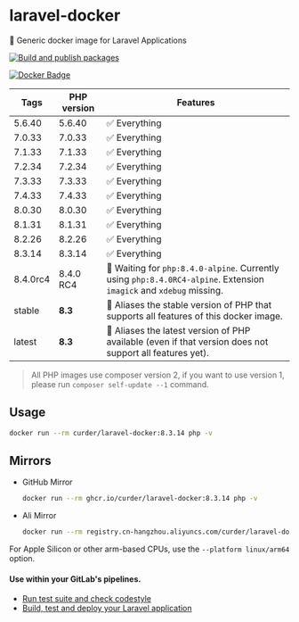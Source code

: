 # laravel-docker

🐳 Generic docker image for Laravel Applications

[![Build and publish packages](https://github.com/curder/laravel-docker/actions/workflows/packages.yml/badge.svg?branch=master)](https://github.com/curder/laravel-docker/actions/workflows/packages.yml)

[![Docker Badge](https://img.shields.io/docker/pulls/curder/laravel-docker)](https://hub.docker.com/r/curder/laravel-docker/)

| Tags     | PHP version | Features                                                                                                            |
|----------|-------------|---------------------------------------------------------------------------------------------------------------------|
| 5.6.40   | 5.6.40      | ✅ Everything                                                                                                        |
| 7.0.33   | 7.0.33      | ✅ Everything                                                                                                        |
| 7.1.33   | 7.1.33      | ✅ Everything                                                                                                        |
| 7.2.34   | 7.2.34      | ✅ Everything                                                                                                        |
| 7.3.33   | 7.3.33      | ✅ Everything                                                                                                        |
| 7.4.33   | 7.4.33      | ✅ Everything                                                                                                        |
| 8.0.30   | 8.0.30      | ✅ Everything                                                                                                        |
| 8.1.31   | 8.1.31      | ✅ Everything                                                                                                        |
| 8.2.26   | 8.2.26      | ✅ Everything                                                                                                        |
| 8.3.14   | 8.3.14      | ✅ Everything                                                                                                        |
| 8.4.0rc4 | 8.4.0 RC4   | 🚧 Waiting for `php:8.4.0-alpine`. Currently using `php:8.4.0RC4-alpine`. Extension `imagick` and `xdebug` missing. |
| stable   | **8.3**     | 🔗 Aliases the stable version of PHP that supports all features of this docker image.                               |
| latest   | **8.3**     | 🔗 Aliases the latest version of PHP available (even if that version does not support all features yet).            |                            

> All PHP images use composer version 2, if you want to use version 1, please run `composer self-update --1` command.

## Usage

```bash
docker run --rm curder/laravel-docker:8.3.14 php -v
```

## Mirrors


- GitHub Mirror

    ```bash
    docker run --rm ghcr.io/curder/laravel-docker:8.3.14 php -v
    ```

- Ali Mirror

    ```bash
    docker run --rm registry.cn-hangzhou.aliyuncs.com/curder/laravel-docker:8.3.14 php -v
    ```

For Apple Silicon or other arm-based CPUs, use the `--platform linux/arm64` option.

#### Use within your GitLab's pipelines.

* [Run test suite and check codestyle](http://lorisleiva.com/using-gitlabs-pipeline-with-laravel/)
* [Build, test and deploy your Laravel application](http://lorisleiva.com/laravel-deployment-using-gitlab-pipelines/)
